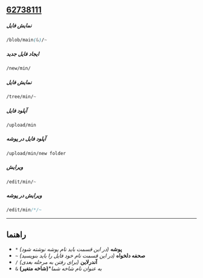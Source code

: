 ## [**62738111**](https://github.com/62738111/62738111.github.io)

##### نمایش فایل
```css
/blob/main(&)/~
```

##### ایجاد فایل جدید
```css
/new/min/
```
##### نمایش فایل
```css
/tree/min/~
```

##### آپلود فایل
```css
/upload/min
```

##### آپلود فایل در پوشه
```css
/upload/min/new folder

```

##### ویرایش
```css
/edit/min/~
```

##### ویرایش در پوشه
```css
/edit/min/*/~
```
***

## راهنما
- `*` **پوشه**   _(در این قسمت باید نام پوشه نوشته شود)_
- `~` **صحفه دلخواه**   _(در این قسمت نام خود فایل را باید بنویسید)_
- `/` **آندرلاین**   _(برای رفتن به مرحله بعدی)_
- `&` **(شاخه متغیر)***_به عنوان نام شاخه شما_
